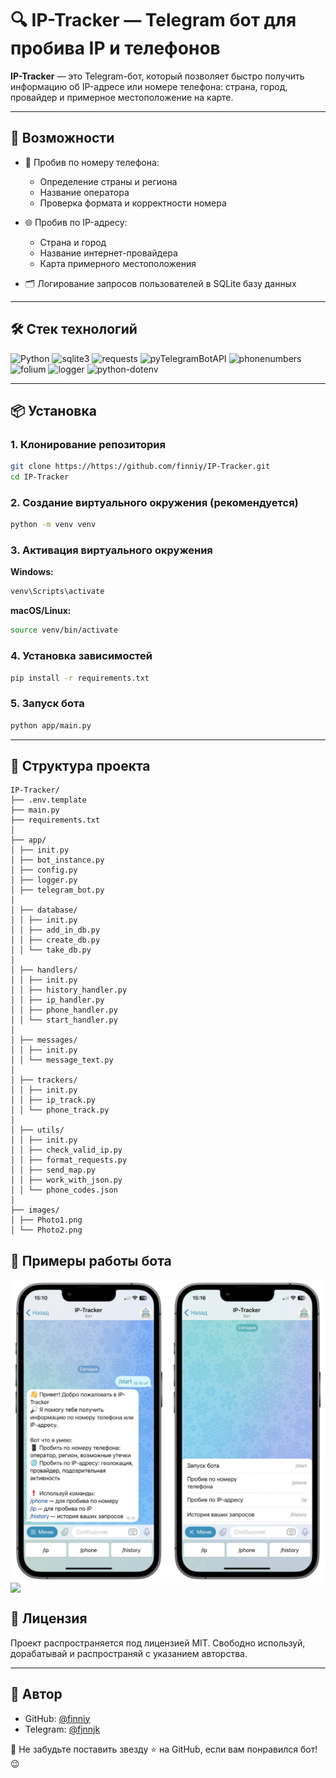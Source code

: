 # 🔍 IP-Tracker — Telegram бот для пробива IP и телефонов

**IP-Tracker** — это Telegram-бот, который позволяет быстро получить информацию об IP-адресе или номере телефона:
страна, город, провайдер и примерное местоположение на карте.

---

## 🚀 Возможности

- 📱 Пробив по номеру телефона:
    - Определение страны и региона
    - Название оператора
    - Проверка формата и корректности номера

- 🌐 Пробив по IP-адресу:
    - Страна и город
    - Название интернет-провайдера
    - Карта примерного местоположения

- 🗂️ Логирование запросов пользователей в SQLite базу данных

---

## 🛠️ Стек технологий

![Python](https://img.shields.io/badge/-Python-05122A?style=flat&logo=python)
![sqlite3](https://img.shields.io/badge/-sqlite3-05122A?style=flat&logo=sqlite)
![requests](https://img.shields.io/badge/%F0%9F%8C%90-requests-05122A?style=flat&logo=requests)
![pyTelegramBotAPI](https://img.shields.io/badge/pyTelegramBotAPI-05122A?style=flat&logo=telegram)
![phonenumbers](https://img.shields.io/badge/%F0%9F%93%9E-phonenumbers-05122A?style=flat)
![folium](https://img.shields.io/badge/%F0%9F%97%BA-folium-05122A?style=flat)
![logger](https://img.shields.io/badge/%E2%9A%A0-logger-05122A?style=flat&logo=logging)
![python-dotenv](https://img.shields.io/badge/%F0%9F%8C%BF-python--dotenv-05122A?style=flat)

---

## 📦 Установка

### 1. Клонирование репозитория

```bash
git clone https://https://github.com/finniy/IP-Tracker.git
cd IP-Tracker
```

### 2. Создание виртуального окружения (рекомендуется)

```bash
python -m venv venv
```

### 3. Активация виртуального окружения

**Windows:**

```bash
venv\Scripts\activate
```

**macOS/Linux:**

```bash
source venv/bin/activate
```

### 4. Установка зависимостей

```bash
pip install -r requirements.txt
```

### 5. Запуск бота

```bash
python app/main.py
```

---

## 🧠 Структура проекта

```
IP-Tracker/
├── .env.template
├── main.py
├── requirements.txt
│
├── app/
│ ├── init.py
│ ├── bot_instance.py
│ ├── config.py
│ ├── logger.py
│ ├── telegram_bot.py
│
│ ├── database/
│ │ ├── init.py
│ │ ├── add_in_db.py
│ │ ├── create_db.py
│ │ └── take_db.py
│
│ ├── handlers/
│ │ ├── init.py
│ │ ├── history_handler.py
│ │ ├── ip_handler.py
│ │ ├── phone_handler.py
│ │ └── start_handler.py
│
│ ├── messages/
│ │ ├── init.py
│ │ └── message_text.py
│
│ ├── trackers/
│ │ ├── init.py
│ │ ├── ip_track.py
│ │ └── phone_track.py
│
│ ├── utils/
│ │ ├── init.py
│ │ ├── check_valid_ip.py
│ │ ├── format_requests.py
│ │ ├── send_map.py
│ │ ├── work_with_json.py
│ │ └── phone_codes.json
│
├── images/
│ ├── Photo1.png
│ └── Photo2.png

```

## 📸 Примеры работы бота

<img src="images/Photo1.png" width="600" style="display: block; margin: auto;">

<img src="images/Photo2.png" width="600" style="display: block; margin: auto;">

## 📄 Лицензия

Проект распространяется под лицензией MIT. Свободно используй, дорабатывай и распространяй с указанием авторства.

---

## 👤 Автор

- GitHub: [@finniy](https://github.com/finniy)
- Telegram: [@fjnnjk](https://t.me/fjnnjk)

💌 Не забудьте поставить звезду ⭐ на GitHub, если вам понравился бот! 😉